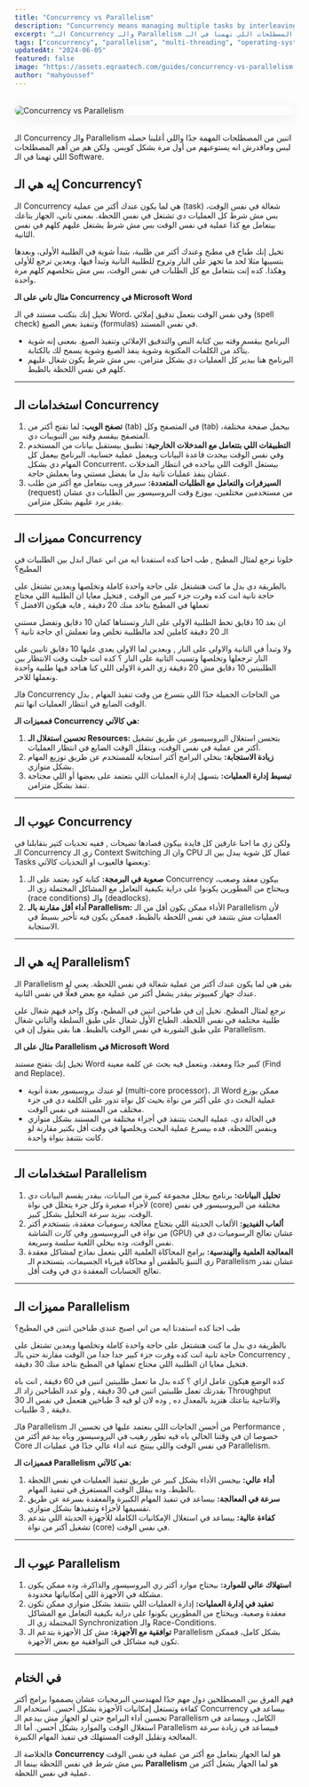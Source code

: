 ```yaml
---
title: "Concurrency vs Parallelism"
description: "Concurrency means managing multiple tasks by interleaving their execution, while parallelism means running tasks simultaneously on multiple processors. This guide explains the differences and when to use each approach."
excerpt: "الـ Concurrency والـ Parallelism اتنين من المصطلحات المهمة جدًا واللي أغلبنا حصله لبس وماقدرش انه يستوعبهم من أول مرة بشكل كويس. ولكن هم من أهم المصطلحات اللي تهمنا في الـ Software."
tags: ["concurrency", "parallelism", "multi-threading", "operating-system", "computer-science", "process", "thread", "CPU"]
updatedAt: "2024-06-05"
featured: false
image: "https://assets.eqraatech.com/guides/concurrency-vs-parallelism.png"
author: "mahyoussef"
---
```


<img src="https://assets.eqraatech.com/guides/concurrency-vs-parallelism.png" alt="Concurrency vs Parallelism" ondragstart="return false;" oncontextmenu="return false;" style="display: block; margin: 2rem auto; border-radius: 1rem; box-shadow: 0 4px 24px 0 rgba(0,0,0,0.08);" />

الـ Concurrency والـ Parallelism اتنين من المصطلحات المهمة جدًا واللي أغلبنا حصله لبس وماقدرش انه يستوعبهم من أول مرة بشكل كويس. ولكن هم من أهم المصطلحات اللي تهمنا في الـ Software.

## إيه هي الـ Concurrency؟

الـ Concurrency هي لما يكون عندك أكتر من عملية (task) شغالة في نفس الوقت، بس مش شرط كل العمليات دي تشتغل في نفس اللحظة. بمعنى تاني، الجهاز بتاعك بيتعامل مع كذا عملية في نفس الوقت بس مش شرط يشتغل عليهم كلهم في نفس الثانية.

تخيل إنك طباخ في مطبخ وعندك أكتر من طلبية، بتبدأ شوية في الطلبية الأولى، وبعدها بتسيبها مثلا لحد ما تجهز على النار وتروح للطلبية التانية وتبدأ فيها، وبعدين ترجع للأولى وهكذا. كده إنت بتتعامل مع كل الطلبات في نفس الوقت، بس مش بتخلصهم كلهم مرة واحدة.

**مثال تاني على الـ Concurrency في Microsoft Word**

تخيل إنك بتكتب مستند في الـ Word، وفي نفس الوقت بتعمل تدقيق إملائي (spell check) وتنفيذ بعض الصيغ (formulas) في نفس المستند.

- البرنامج بيقسم وقته بين كتابة النص والتدقيق الإملائي وتنفيذ الصيغ. بمعنى إنه شوية يتأكد من الكلمات المكتوبة وشوية ينفذ الصيغ وشوية يسمح لك بالكتابة.
- البرنامج هنا بيدير كل العمليات دي بشكل متزامن، بس مش شرط يكون شغال عليهم كلهم في نفس اللحظة بالظبط.

---

## استخدامات الـ Concurrency

1. **تصفح الويب:** لما تفتح أكتر من (tab) في المتصفح وكل (tab) بيحمل صفحة مختلفة، المتصفح بيقسم وقته بين التبويبات دي.
2. **التطبيقات اللي بتتعامل مع المدخلات الخارجية:** تطبيق بيستقبل بيانات من المستخدم وفي نفس الوقت بيحدث قاعدة البيانات وبيعمل عملية حسابية، البرنامج بيعمل كل المهام دي بشكل Concurrent، بيستغل الوقت اللي بياخده في انتظار المدخلات عشان ينفذ عمليات تانية بدل ما يفضل مستني وما يعملش حاجة.
3. **السيرفرات والتعامل مع الطلبات المتعددة:** سيرفر ويب بيتعامل مع أكتر من طلب (request) من مستخدمين مختلفين، بيوزع وقت البروسيسور بين الطلبات دي عشان يقدر يرد عليهم بشكل متزامن.

---

## مميزات الـ Concurrency

خلونا نرجع لمثال المطبخ , طب احنا كده استفدنا ايه من اني عمال ابدل بين الطلبيات في المطبخ؟

بالطريقة دي بدل ما كنت هتشتغل على حاجة واحدة كاملة وتخلصها وبعدين تشتغل على حاجة تانية انت كده وفرت جزء كبير من الوقت , فتخيل معايا ان الطلبية اللي محتاج تعملها في المطبخ بتاخد منك 20 دقيقة , فايه هيكون الافضل ؟

ان بعد 10 دقايق تحط الطلبية الاولى على النار وتستناها كمان 10 دقايق وتفضل مستني الـ 20 دقيقة كاملين لحد مالطلبية تخلص وما تعملش اي حاجة تانية ؟

ولا وتبدأ في التانية والاولى على النار , وبعدين لما الاولى يعدي عليها 10 دقايق تانيين على النار ترجعلها وتخلصها وتسيب التانية على النار ؟ كده انت خليت وقت الانتظار بين الطلبيتين 10 دقايق مش 20 دقيقة زي المرة الاولى اللي كنا هناخد فيها طلبية واحدة ونعملها للاخر.

فالـ Concurrency من الحاجات الجميلة جدًا اللي بتسرع من وقت تنفيذ المهام , بدل الوقت الضايع في انتظار العمليات انها تتم.

**فمميزات الـ Concurrency هي كالآتي:**

1. **تحسين استغلال الـ Resources:** بتحسن استغلال البروسيسور عن طريق تشغيل أكتر من عملية في نفس الوقت، وبتقلل الوقت الضايع في انتظار العمليات.
2. **زيادة الاستجابة:** بتخلي البرامج أكتر استجابة للمستخدم عن طريق توزيع المهام بشكل متوازي.
3. **تبسيط إدارة العمليات:** بتسهل إدارة العمليات اللي بتعتمد على بعضها أو اللي محتاجة تنفذ بشكل متزامن.

---

## عيوب الـ Concurrency

ولكن زي ما احنا عارفين كل فايدة بيكون قصادها تضيحات , ففيه تحديات كتير بتقابلنا في الـ Concurrency زي الـ Context Switching وان الـ CPU عمال كل شوية يبدل بين الـ Tasks وبعضها فالعيوب او التحديات كالآتي:

1. **صعوبة في البرمجة:** كتابة كود يعتمد على الـ Concurrency بيكون معقد وصعب، وبيحتاج من المطورين يكونوا على دراية بكيفية التعامل مع المشاكل المحتملة زي الـ (race conditions) والـ (deadlocks).
2. **أداء أقل مقارنة بالـ Parallelism:** الأداء ممكن يكون أقل من الـ Parallelism لأن العمليات مش بتتنفذ في نفس اللحظة بالظبط، فممكن يكون فيه تأخير بسيط في الاستجابة.

---

## إيه هي الـ Parallelism؟

الـ Parallelism بقى هي لما يكون عندك أكتر من عملية شغالة في نفس اللحظة. يعني لو عندك جهاز كمبيوتر بيقدر يشغل أكتر من عملية مع بعض فعلًا في نفس الثانية.

نرجع لمثال المطبخ. تخيل إن في طباخين اتنين في المطبخ، وكل واحد فيهم شغال على طلبية مختلفة في نفس اللحظة. الطباخ الأول شغال على طبق السلطة والتاني شغال على طبق الشوربة في نفس الوقت بالظبط. هنا بقى بنقول إن في Parallelism.

**مثال على الـ Parallelism في Microsoft Word**

تخيل إنك بتفتح مستند Word كبير جدًا ومعقد، وبتعمل فيه بحث عن كلمة معينة (Find and Replace).

- لو عندك بروسيسور بعدة أنوية (multi-core processor)، الـ Word ممكن يوزع عملية البحث دي على أكتر من نواة بحيث كل نواة تدور على الكلمة دي في جزء مختلف من المستند في نفس الوقت.
- في الحالة دي، عملية البحث بتتنفذ في أجزاء مختلفة من المستند بشكل متوازي وبنفس اللحظة، فده بيسرع عملية البحث ويخلصها في وقت أقل بكتير مقارنة لو كانت بتتنفذ بنواة واحدة.

---

## استخدامات الـ Parallelism

1. **تحليل البيانات:** برنامج بيحلل مجموعة كبيرة من البيانات، بيقدر يقسم البيانات دي لأجزاء صغيرة وكل جزء يتحلل في نواة (core) مختلفة من البروسيسور في نفس الوقت، بيزيد سرعة التحليل بشكل كبير.
2. **ألعاب الفيديو:** الألعاب الحديثة اللي بتحتاج معالجة رسوميات معقدة، بتستخدم أكتر من نواة في البروسيسور وفي كارت الشاشة (GPU) عشان تعالج الرسوميات دي في نفس الوقت، وده بيخلي اللعبة سلسة وسريعة.
3. **المعالجة العلمية والهندسية:** برامج المحاكاة العلمية اللي بتعمل نماذج لمشاكل معقدة زي التنبؤ بالطقس أو محاكاة فيزياء الجسيمات، بتستخدم الـ Parallelism عشان تقدر تعالج الحسابات المعقدة دي في وقت أقل.

---

## مميزات الـ Parallelism

طب احنا كده استفدنا ايه من اني اصبح عندي طباخين اتنين في المطبخ؟

بالطريقة دي بدل ما كنت هتشتغل على حاجة واحدة كاملة وتخلصها وبعدين تشتغل على حاجة تانية انت كده وفرت جزء كبير جدا جدا من الوقت مقارنة حتى بالـ Concurrency , فتخيل معايا ان الطلبية اللي محتاج تعملها في المطبخ بتاخد منك 30 دقيقة.

كده الوضع هيكون عامل ازاي ؟ كده بدل ما تعمل طلبيتين اتنين في 60 دقيقة , انت باه بقدرتك تعمل طلبيتين اتنين في 30 دقيقة , ولو عدد الطباخين زاد الـ Throughput والانتاجية بتاعتك هتزيد بالمعدل ده , وده لان لو فيه 3 طباخين هتعمل في نفس الـ 30 دقيقة , 3 طلبيات.

فالـ Parallelism من أحسن الحاجات اللي بنعتمد عليها في تحسين الـ Performance , خصوصا ان في وقتنا الحالي باه فيه تطور رهيب في البروسيسور وباه بيدعم أكتر من Core في نفس الوقت واللي بينتج عنه اداء عالي جدًا في عمليات الـ Parallelism.

**فمميزات الـ Parallelism هي كالآتي:**

1. **أداء عالي:** بيحسن الأداء بشكل كبير عن طريق تنفيذ العمليات في نفس اللحظة بالظبط، وده بيقلل الوقت المستغرق في تنفيذ المهام.
2. **سرعة في المعالجة:** بيساعد في تنفيذ المهام الكبيرة والمعقدة بسرعة عن طريق تقسيمها لأجزاء وتنفيذها بشكل متوازي.
3. **كفاءة عالية:** بيساعد في استغلال الإمكانيات الكاملة للأجهزة الحديثة اللي بتدعم تشغيل أكتر من نواة (core) في نفس الوقت.

---

## عيوب الـ Parallelism

1. **استهلاك عالي للموارد:** بيحتاج موارد أكتر زي البروسيسور والذاكرة، وده ممكن يكون مشكلة في الأجهزة اللي إمكانياتها محدودة.
2. **تعقيد في إدارة العمليات:** إدارة العمليات اللي بتتنفذ بشكل متوازي ممكن تكون معقدة وصعبة، وبيحتاج من المطورين يكونوا على دراية بكيفية التعامل مع المشاكل المحتملة زي الـ Synchronization والـ Race-Conditions.
3. **توافقية مع الأجهزة:** مش كل الأجهزة بتدعم الـ Parallelism بشكل كامل، فممكن تكون فيه مشاكل في التوافقية مع بعض الأجهزة.

---

## في الختام

فهم الفرق بين المصطلحين دول مهم جدًا لمهندسي البرمجيات عشان يصمموا برامج أكتر كفاءة وتستغل إمكانيات الأجهزة بشكل أحسن. استخدام الـ Concurrency بيساعد في تحسين أداء البرامج حتى لو الجهاز مش بيدعم الـ Parallelism الكامل، وبيساعد في استغلال الوقت والموارد بشكل أحسن. أما الـ Parallelism فبيساعد في زيادة سرعة المعالجة وتقليل الوقت المستهلك في تنفيذ المهام الكبيرة.

فالخلاصة الـ **Concurrency** هو لما الجهاز يتعامل مع أكتر من عملية في نفس الوقت بس مش شرط في نفس اللحظة بينما الـ **Parallelism** هو لما الجهاز يشغل أكتر من عملية في نفس اللحظة.